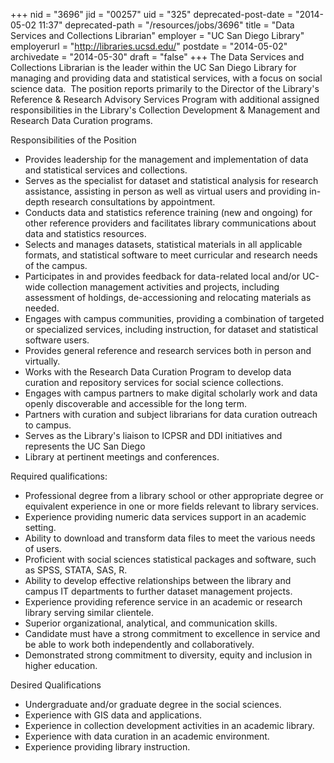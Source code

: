 +++
nid = "3696"
jid = "00257"
uid = "325"
deprecated-post-date = "2014-05-02 11:37"
deprecated-path = "/resources/jobs/3696"
title = "Data Services and Collections Librarian"
employer = "UC San Diego Library"
employerurl = "http://libraries.ucsd.edu/"
postdate = "2014-05-02"
archivedate = "2014-05-30"
draft = "false"
+++
The Data Services and Collections Librarian is the leader within the UC
San Diego Library for managing and providing data and statistical
services, with a focus on social science data.  The position reports
primarily to the Director of the Library's Reference & Research Advisory
Services Program with additional assigned responsibilities in the
Library's Collection Development & Management and Research Data Curation
programs.

Responsibilities of the Position

-   Provides leadership for the management and implementation of data
    and statistical services and collections.
-   Serves as the specialist for dataset and statistical analysis for
    research assistance, assisting in person as well as virtual users
    and providing in-depth research consultations by appointment.  
-   Conducts data and statistics reference training (new and ongoing)
    for other reference providers and facilitates library communications
    about data and statistics resources.
-   Selects and manages datasets, statistical materials in all
    applicable formats, and statistical software to meet curricular and
    research needs of the campus.
-   Participates in and provides feedback for data-related local and/or
    UC-wide collection management activities and projects, including
    assessment of holdings, de-accessioning and relocating materials as
    needed.
-   Engages with campus communities, providing a combination of targeted
    or specialized services, including instruction, for dataset and
    statistical software users.
-   Provides general reference and research services both in person and
    virtually.
-   Works with the Research Data Curation Program to develop data
    curation and repository services for social science collections.
-   Engages with campus partners to make digital scholarly work and data
    openly discoverable and accessible for the long term.
-   Partners with curation and subject librarians for data curation
    outreach to campus.
-   Serves as the Library's liaison to ICPSR and DDI initiatives and
    represents the UC San Diego
-   Library at pertinent meetings and conferences.
  
Required qualifications:

-   Professional degree from a library school or other appropriate
    degree or equivalent experience in one or more fields relevant to
    library services.
-   Experience providing numeric data services support in an academic
    setting.
-   Ability to download and transform data files to meet the various
    needs of users.
-   Proficient with social sciences statistical packages and software,
    such as SPSS, STATA, SAS, R.
-   Ability to develop effective relationships between the library and
    campus IT departments to further dataset management projects.
-   Experience providing reference service in an academic or research
    library serving similar clientele.
-   Superior organizational, analytical, and communication skills.
-   Candidate must have a strong commitment to excellence in service and
    be able to work both independently and collaboratively.
-   Demonstrated strong commitment to diversity, equity and inclusion in
    higher education.


Desired Qualifications

-   Undergraduate and/or graduate degree in the social sciences.
-   Experience with GIS data and applications.
-   Experience in collection development activities in an academic
    library.
-   Experience with data curation in an academic environment.
-   Experience providing library instruction.

